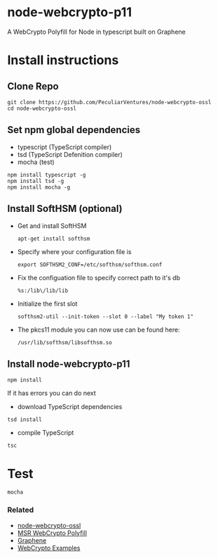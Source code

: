 # node-webcrypto-p11
A WebCrypto Polyfill for Node in typescript built on Graphene

# Install instructions

## Clone Repo

```
git clone https://github.com/PeculiarVentures/node-webcrypto-ossl
cd node-webcrypto-ossl
```

## Set npm global dependencies
- typescript (TypeScript compiler)
- tsd (TypeScript Defenition compiler)
- mocha (test)

```
npm install typescript -g
npm install tsd -g
npm install mocha -g
```
## Install SoftHSM (optional)
- Get and install SoftHSM

    `apt-get install softhsm`

- Specify where your configuration file is

    `export SOFTHSM2_CONF=/etc/softhsm/softhsm.conf`

- Fix the configuation file to specify correct path to it's db

    `%s:/lib\/lib/lib`

- Initialize the first slot

    `softhsm2-util --init-token --slot 0 --label "My token 1"`

- The pkcs11 module you can now use can be found here:

  `/usr/lib/softhsm/libsofthsm.so`
  

## Install node-webcrypto-p11

```
npm install
```

If it has errors you can do next

- download TypeScript dependencies

```
tsd install
```

- compile TypeScript
  
```
tsc
```



# Test

```
mocha
```


### Related
 - [node-webcrypto-ossl](https://github.com/PeculiarVentures/node-webcrypto-ossl)
 - [MSR WebCrypto Polyfill](http://research.microsoft.com/en-us/downloads/29f9385d-da4c-479a-b2ea-2a7bb335d727/)
 - [Graphene](https://github.com/PeculiarVentures/graphene)
 - [WebCrypto Examples](https://github.com/diafygi/webcrypto-examples)
